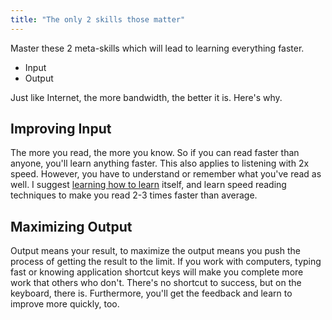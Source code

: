 ```yaml
---
title: "The only 2 skills those matter"
---
```


Master these 2 meta-skills which will lead to learning everything faster.

-   Input
-   Output

Just like Internet, the more bandwidth, the better it is. Here's why.

## Improving Input

The more you read, the more you know. So if you can read faster than anyone, you'll learn anything faster. This also applies to listening with 2x speed. However, you have to understand or remember what you've read as well. I suggest [learning how to learn](https://www.coursera.org/learn/learning-how-to-learn) itself, and learn speed reading techniques to make you read 2-3 times faster than average.

## Maximizing Output

Output means your result, to maximize the output means you push the process of getting the result to the limit. If you work with computers, typing fast or knowing application shortcut keys will make you complete more work that others who don't. There's no shortcut to success, but on the keyboard, there is. Furthermore, you'll get the feedback and learn to improve more quickly, too.